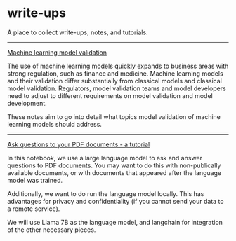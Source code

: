 # write-ups

A place to collect write-ups, notes, and tutorials.

----

[Machine learning model validation](machine-learning-model-validation.md)

The use of machine learning models quickly expands to business areas with strong regulation, such as finance and medicine. Machine learning models and their validation differ substantially from classical models and classical model validation. Regulators, model validation teams and model developers need to adjust to different requirements on model validation and model development.

These notes aim to go into detail what topics model validation of machine learning models should address.

----

[Ask questions to your PDF documents - a tutorial](Ask%20questions%20to%20your%20PDF%20documents%20-%20a%20tutorial.ipynb)

In this notebook, we use a large language model to ask and answer questions to PDF documents. You may want to do this with non-publically available documents, or with documents that appeared after the language model was trained.

Additionally, we want to do run the language model locally. This has advantages for privacy and confidentiality (if you cannot send your data to a remote service).

We will use Llama 7B as the language model, and langchain for integration of the other necessary pieces. 

